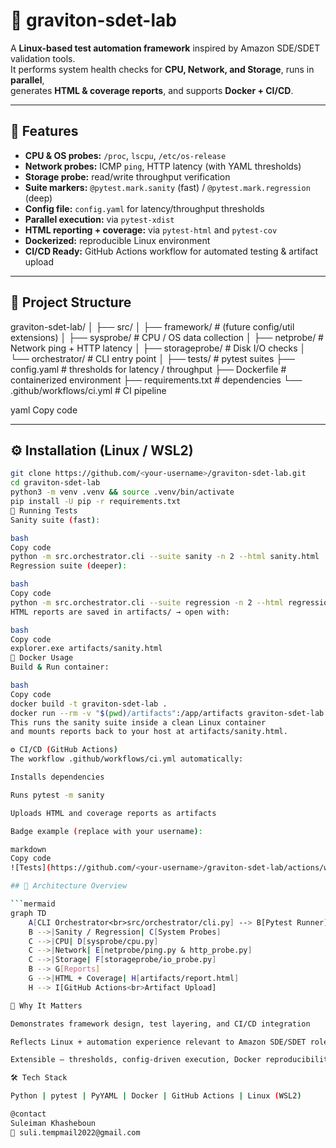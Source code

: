 # 🧩 graviton-sdet-lab

A **Linux-based test automation framework** inspired by Amazon SDE/SDET validation tools.  
It performs system health checks for **CPU, Network, and Storage**, runs in **parallel**,  
generates **HTML & coverage reports**, and supports **Docker + CI/CD**.

---

## 🚀 Features
- **CPU & OS probes:** `/proc`, `lscpu`, `/etc/os-release`
- **Network probes:** ICMP `ping`, HTTP latency (with YAML thresholds)
- **Storage probe:** read/write throughput verification
- **Suite markers:** `@pytest.mark.sanity` (fast) / `@pytest.mark.regression` (deep)
- **Config file:** `config.yaml` for latency/throughput thresholds
- **Parallel execution:** via `pytest-xdist`
- **HTML reporting + coverage:** via `pytest-html` and `pytest-cov`
- **Dockerized:** reproducible Linux environment
- **CI/CD Ready:** GitHub Actions workflow for automated testing & artifact upload

---

## 📁 Project Structure
graviton-sdet-lab/
│
├── src/
│ ├── framework/ # (future config/util extensions)
│ ├── sysprobe/ # CPU / OS data collection
│ ├── netprobe/ # Network ping + HTTP latency
│ ├── storageprobe/ # Disk I/O checks
│ └── orchestrator/ # CLI entry point
│
├── tests/ # pytest suites
├── config.yaml # thresholds for latency / throughput
├── Dockerfile # containerized environment
├── requirements.txt # dependencies
└── .github/workflows/ci.yml # CI pipeline

yaml
Copy code

---

## ⚙️ Installation (Linux / WSL2)
```bash
git clone https://github.com/<your-username>/graviton-sdet-lab.git
cd graviton-sdet-lab
python3 -m venv .venv && source .venv/bin/activate
pip install -U pip -r requirements.txt
🧪 Running Tests
Sanity suite (fast):

bash
Copy code
python -m src.orchestrator.cli --suite sanity -n 2 --html sanity.html
Regression suite (deeper):

bash
Copy code
python -m src.orchestrator.cli --suite regression -n 2 --html regression.html
HTML reports are saved in artifacts/ → open with:

bash
Copy code
explorer.exe artifacts/sanity.html
🧱 Docker Usage
Build & Run container:

bash
Copy code
docker build -t graviton-sdet-lab .
docker run --rm -v "$(pwd)/artifacts":/app/artifacts graviton-sdet-lab
This runs the sanity suite inside a clean Linux container
and mounts reports back to your host at artifacts/sanity.html.

⚙️ CI/CD (GitHub Actions)
The workflow .github/workflows/ci.yml automatically:

Installs dependencies

Runs pytest -m sanity

Uploads HTML and coverage reports as artifacts

Badge example (replace with your username):

markdown
Copy code
![Tests](https://github.com/<your-username>/graviton-sdet-lab/actions/workflows/ci.yml/badge.svg)

## 🧭 Architecture Overview

```mermaid
graph TD
    A[CLI Orchestrator<br>src/orchestrator/cli.py] --> B[Pytest Runner]
    B -->|Sanity / Regression| C[System Probes]
    C -->|CPU| D[sysprobe/cpu.py]
    C -->|Network| E[netprobe/ping.py & http_probe.py]
    C -->|Storage| F[storageprobe/io_probe.py]
    B --> G[Reports]
    G -->|HTML + Coverage| H[artifacts/report.html]
    H --> I[GitHub Actions<br>Artifact Upload]

🧠 Why It Matters

Demonstrates framework design, test layering, and CI/CD integration

Reflects Linux + automation experience relevant to Amazon SDE/SDET roles

Extensible — thresholds, config-driven execution, Docker reproducibility

🛠️ Tech Stack

Python | pytest | PyYAML | Docker | GitHub Actions | Linux (WSL2)

@contact
Suleiman Khasheboun
📧 suli.tempmail2022@gmail.com
